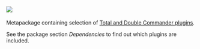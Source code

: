 # [![](https://img.shields.io/chocolatey/v/tcp.svg?color=red&label=tcp)](https://chocolatey.org/packages/tcp)

Metapackage containing selection of [Total and Double Commander plugins](https://chocolatey.org/packages?q=tag%3Atcplugin).
    
See the package section *Dependencies* to find out which plugins are included.
